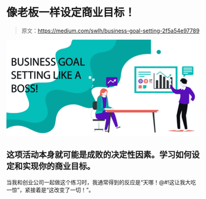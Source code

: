# 像老板一样设定商业目标！

> 原文：<https://medium.com/swlh/business-goal-setting-2f5a54e97789>

![](img/8a6573ebb6fb81c3b6030566e713c106.png)

## 这项活动本身就可能是成败的决定性因素。学习如何设定和实现你的商业目标。

当我和创业公司一起做这个练习时，我通常得到的反应是“天哪！@#!这让我大吃一惊”，紧接着是“这改变了一切！”。